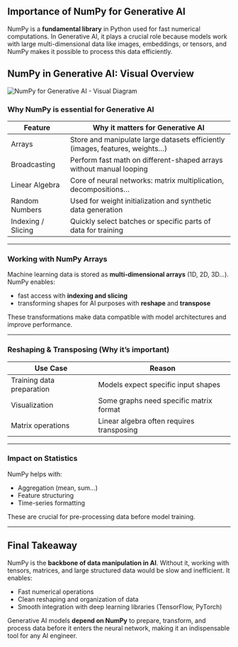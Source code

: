 
## Importance of NumPy for Generative AI

NumPy is a **fundamental library** in Python used for fast numerical computations. In Generative AI, it plays a crucial role because models work with large multi-dimensional data like images, embeddings, or tensors, and NumPy makes it possible to process this data efficiently.

##  NumPy in Generative AI: Visual Overview

![NumPy for Generative AI - Visual Diagram](https://screendy-cdn.fra1.cdn.digitaloceanspaces.com/platfrom-v2/_files/file_1761605617962_MermaidChartVisualDiagramsOct272025.png)

### Why NumPy is essential for Generative AI

| Feature            | Why it matters for Generative AI                                             |
| ------------------ | ---------------------------------------------------------------------------- |
| Arrays             | Store and manipulate large datasets efficiently (images, features, weights…) |
| Broadcasting       | Perform fast math on different-shaped arrays without manual looping          |
| Linear Algebra     | Core of neural networks: matrix multiplication, decompositions…              |
| Random Numbers     | Used for weight initialization and synthetic data generation                 |
| Indexing / Slicing | Quickly select batches or specific parts of data for training                |

---

### Working with NumPy Arrays

Machine learning data is stored as **multi-dimensional arrays** (1D, 2D, 3D…). NumPy enables:

* fast access with **indexing and slicing**
* transforming shapes for AI purposes with **reshape** and **transpose**

These transformations make data compatible with model architectures and improve performance.

---

### Reshaping & Transposing (Why it’s important)

| Use Case                  | Reason                                    |
| ------------------------- | ----------------------------------------- |
| Training data preparation | Models expect specific input shapes       |
| Visualization             | Some graphs need specific matrix format   |
| Matrix operations         | Linear algebra often requires transposing |

---

### Impact on Statistics

NumPy helps with:

* Aggregation (mean, sum…)
* Feature structuring
* Time-series formatting

These are crucial for pre-processing data before model training.

---

## Final Takeaway

NumPy is the **backbone of data manipulation in AI**. Without it, working with tensors, matrices, and large structured data would be slow and inefficient. It enables:

* Fast numerical operations
* Clean reshaping and organization of data
* Smooth integration with deep learning libraries (TensorFlow, PyTorch)

Generative AI models **depend on NumPy** to prepare, transform, and process data before it enters the neural network, making it an indispensable tool for any AI engineer.